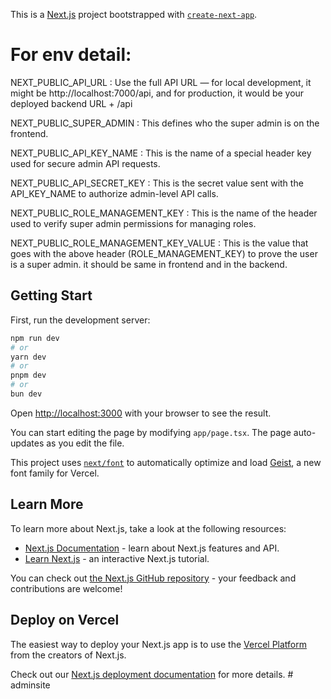 This is a [Next.js](https://nextjs.org) project bootstrapped with [`create-next-app`](https://nextjs.org/docs/app/api-reference/cli/create-next-app).

# For env detail:

NEXT_PUBLIC_API_URL : Use the full API URL — for local development, it might be http://localhost:7000/api, and for production, it would be your deployed backend URL + /api

NEXT_PUBLIC_SUPER_ADMIN : This defines who the super admin is on the frontend.

NEXT_PUBLIC_API_KEY_NAME : This is the name of a special header key used for secure admin API requests.

NEXT_PUBLIC_API_SECRET_KEY : This is the secret value sent with the API_KEY_NAME to authorize admin-level API calls.

NEXT_PUBLIC_ROLE_MANAGEMENT_KEY : This is the name of the header used to verify super admin permissions for managing roles.

NEXT_PUBLIC_ROLE_MANAGEMENT_KEY_VALUE : This is the value that goes with the above header (ROLE_MANAGEMENT_KEY) to prove the user is a super admin. it should be same in frontend and in the backend.

## Getting Start

First, run the development server:

```bash
npm run dev
# or
yarn dev
# or
pnpm dev
# or
bun dev
```

Open [http://localhost:3000](http://localhost:3000) with your browser to see the result.

You can start editing the page by modifying `app/page.tsx`. The page auto-updates as you edit the file.

This project uses [`next/font`](https://nextjs.org/docs/app/building-your-application/optimizing/fonts) to automatically optimize and load [Geist](https://vercel.com/font), a new font family for Vercel.

## Learn More

To learn more about Next.js, take a look at the following resources:

- [Next.js Documentation](https://nextjs.org/docs) - learn about Next.js features and API.
- [Learn Next.js](https://nextjs.org/learn) - an interactive Next.js tutorial.

You can check out [the Next.js GitHub repository](https://github.com/vercel/next.js) - your feedback and contributions are welcome!

## Deploy on Vercel

The easiest way to deploy your Next.js app is to use the [Vercel Platform](https://vercel.com/new?utm_medium=default-template&filter=next.js&utm_source=create-next-app&utm_campaign=create-next-app-readme) from the creators of Next.js.

Check out our [Next.js deployment documentation](https://nextjs.org/docs/app/building-your-application/deploying) for more details.
#   a d m i n s i t e 
 
 